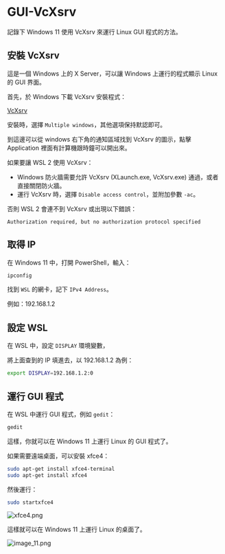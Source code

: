 # GUI-VcXsrv

記錄下 Windows 11 使用 VcXsrv 來運行 Linux GUI 程式的方法。

## 安裝 VcXsrv
這是一個 Windows 上的 X Server，可以讓 Windows 上運行的程式顯示 Linux 的 GUI 界面。

首先，於 Windows 下載 VcXsrv 安裝程式：

[VcXsrv](https://sourceforge.net/projects/vcxsrv/)

安裝時，選擇 `Multiple windows`，其他選項保持默認即可。

到這邊可以從 windows 右下角的通知區域找到 VcXsrv 的圖示，點擊 Application 裡面有計算機跟時鐘可以開出來。

如果要讓 WSL 2 使用 VcXsrv：

- Windows 防火牆需要允許 VcXsrv (XLaunch.exe, VcXsrv.exe) 通過，或者直接關閉防火牆。
- 運行 VcXsrv 時，選擇 `Disable access control`，並附加參數 `-ac`。

否則 WSL 2 會連不到 VcXsrv 或出現以下錯誤：

`Authorization required, but no authorization protocol specified`

## 取得 IP
在 Windows 11 中，打開 PowerShell，輸入：

```bash
ipconfig
```

找到 `WSL` 的網卡，記下 `IPv4 Address`。

例如：192.168.1.2

## 設定 WSL
在 WSL 中，設定 `DISPLAY` 環境變數，

將上面查到的 IP 填進去，以 192.168.1.2 為例：

```bash
export DISPLAY=192.168.1.2:0
```

## 運行 GUI 程式
在 WSL 中運行 GUI 程式，例如 `gedit`：

```bash
gedit
```

這樣，你就可以在 Windows 11 上運行 Linux 的 GUI 程式了。

如果需要遠端桌面，可以安裝 xfce4：

```bash
sudo apt-get install xfce4-terminal
sudo apt-get install xfce4
```

然後運行：

```bash
sudo startxfce4
```

![xfce4.png](xfce4.png)

這樣就可以在 Windows 11 上運行 Linux 的桌面了。

![image_11.png](image_11.png)